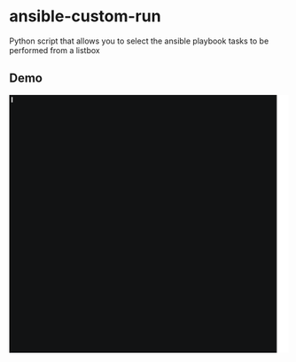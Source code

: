# ansible-custom-run

Python script that allows you to select the ansible playbook tasks to be performed from a listbox

## Demo

![Demo](demo.gif)
